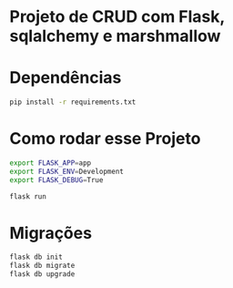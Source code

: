 # Projeto de CRUD com Flask, sqlalchemy e marshmallow

# Dependências
```sh
pip install -r requirements.txt
```

# Como rodar esse Projeto
```sh
export FLASK_APP=app
export FLASK_ENV=Development
export FLASK_DEBUG=True

flask run
```

# Migrações
```sh
flask db init
flask db migrate
flask db upgrade
```